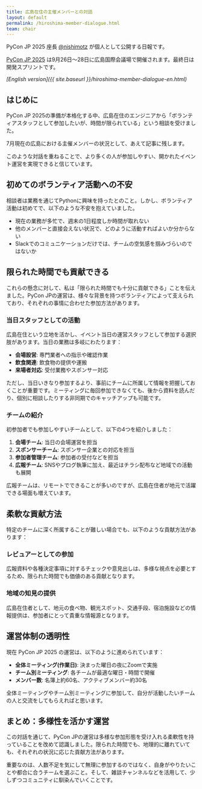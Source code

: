 ```yaml
---
title: 広島在住の主催メンバーとの対話
layout: default
permalink: /hiroshima-member-dialogue.html
team: chair
---
```


PyCon JP 2025 座長 [@nishimotz](https://d.nishimotz.com/aboutme) が個人として公開する日報です。

[PyCon JP 2025](https://2025.pycon.jp/) は9月26日〜28日に広島国際会議場で開催されます。最終日は開発スプリントです。

*[English version]({{ site.baseurl }}/hiroshima-member-dialogue-en.html)*

## はじめに

PyCon JP 2025の準備が本格化する中、広島在住のエンジニアから「ボランティアスタッフとして参加したいが、時間が限られている」という相談を受けました。

7月現在の広島における主催メンバーの状況として、あえて記事に残します。

このような対話を重ねることで、より多くの人が参加しやすい、開かれたイベント運営を実現できると信じています。

## 初めてのボランティア活動への不安

相談者は業務を通じてPythonに興味を持ったとのこと。しかし、ボランティア活動は初めてで、以下のような不安を抱えていました。

- 現在の業務が多忙で、週末の1日程度しか時間が取れない
- 他のメンバーと直接会えない状況で、どのように活動すればよいか分からない
- Slackでのコミュニケーションだけでは、チームの空気感を掴みづらいのではないか

## 限られた時間でも貢献できる

これらの懸念に対して、私は「限られた時間でも十分に貢献できる」ことを伝えました。PyCon JPの運営は、様々な背景を持つボランティアによって支えられており、それぞれの事情に合わせた参加方法があります。

### 当日スタッフとしての活動

広島在住という立地を活かし、イベント当日の運営スタッフとして参加する選択肢があります。当日の業務は多岐にわたります：

- **会場設営**: 専門業者への指示や確認作業
- **飲食関連**: 飲食物の提供や運搬
- **来場者対応**: 受付業務やスポンサー対応

ただし、当日いきなり参加するより、事前にチームに所属して情報を把握しておくことが重要です。ミーティングに毎回参加できなくても、後から資料を読んだり、個別に相談したりする非同期でのキャッチアップも可能です。

### チームの紹介

初参加者でも参加しやすいチームとして、以下の4つを紹介しました：

1. **会場チーム**: 当日の会場運営を担当
2. **スポンサーチーム**: スポンサー企業との対応を担当
3. **参加者管理チーム**: 参加者の受付などを担当
4. **広報チーム**: SNSやブログ執筆に加え、最近はチラシ配布など地域での活動も展開

広報チームは、リモートでできることが多いのですが、広島在住者が地元で活躍できる場面も増えています。

## 柔軟な貢献方法

特定のチームに深く所属することが難しい場合でも、以下のような貢献方法があります：

### レビュアーとしての参加

広報資料や各種決定事項に対するチェックや意見出しは、多様な視点を必要とするため、限られた時間でも価値のある貢献となります。

### 地域の知見の提供

広島在住者として、地元の食べ物、観光スポット、交通手段、宿泊施設などの情報提供は、参加者にとって貴重な情報源となります。

## 運営体制の透明性

現在 PyCon JP 2025 の運営は、以下のように進められています：

- **全体ミーティング(作業日)**: 決まった曜日の夜にZoomで実施
- **チーム別ミーティング**: 各チームが最適な曜日・時間で開催
- **メンバー数**: 名簿上約60名、アクティブメンバー約30名

全体ミーティングやチーム別ミーティングに参加して、自分が活動したいチームの人と交流をしてもらえればと思います。

## まとめ：多様性を活かす運営

この対話を通じて、PyCon JPの運営は多様な参加形態を受け入れる柔軟性を持っていることを改めて認識しました。限られた時間でも、地理的に離れていても、それぞれの状況に応じた貢献方法があります。

重要なのは、人数不足を気にして無理に参加するのではなく、自身がやりたいことや都合に合うチームを選ぶこと。そして、雑談チャンネルなどを活用して、少しずつコミュニティに馴染んでいくことです。
